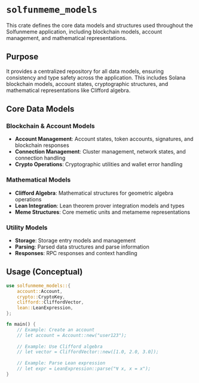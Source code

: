 # `solfunmeme_models`

This crate defines the core data models and structures used throughout the Solfunmeme application, including blockchain models, account management, and mathematical representations.

## Purpose

It provides a centralized repository for all data models, ensuring consistency and type safety across the application. This includes Solana blockchain models, account states, cryptographic structures, and mathematical representations like Clifford algebra.

## Core Data Models

### Blockchain & Account Models
- **Account Management**: Account states, token accounts, signatures, and blockchain responses
- **Connection Management**: Cluster management, network states, and connection handling
- **Crypto Operations**: Cryptographic utilities and wallet error handling

### Mathematical Models
- **Clifford Algebra**: Mathematical structures for geometric algebra operations
- **Lean Integration**: Lean theorem prover integration models and types
- **Meme Structures**: Core memetic units and metameme representations

### Utility Models
- **Storage**: Storage entry models and management
- **Parsing**: Parsed data structures and parse information
- **Responses**: RPC responses and context handling

## Usage (Conceptual)

```rust
use solfunmeme_models::{
    account::Account,
    crypto::CryptoKey,
    clifford::CliffordVector,
    lean::LeanExpression,
};

fn main() {
    // Example: Create an account
    // let account = Account::new("user123");
    
    // Example: Use Clifford algebra
    // let vector = CliffordVector::new([1.0, 2.0, 3.0]);
    
    // Example: Parse Lean expression
    // let expr = LeanExpression::parse("∀ x, x = x");
}
``` 